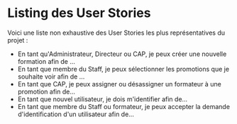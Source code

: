 # Listing des User Stories

Voici une liste non exhaustive des User Stories les plus représentatives du projet :

- En tant qu'Administrateur, Directeur ou CAP, je peux créer une nouvelle formation afin de ...
- En tant que membre du Staff, je peux sélectionner les promotions que je souhaite voir afin de ...
- En tant que CAP, je peux assigner ou désassigner un formateur à une promotion afin de...
- En tant que nouvel utilisateur, je dois m'identifier afin de...
- En tant que membre du Staff ou formateur, je peux accepter la demande d'identification d'un utilisateur afin de...